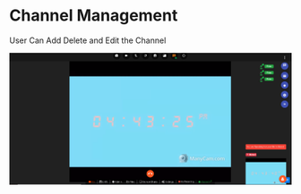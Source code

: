# Channel Management

User Can Add Delete and Edit the Channel

![](../.gitbook/assets/image%20%28117%29.png)



